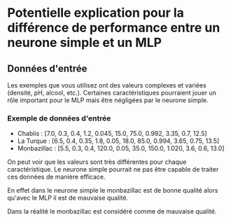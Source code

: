 # Potentielle explication pour la différence de performance entre un neurone simple et un MLP

## Données d'entrée
Les exemples que vous utilisez ont des valeurs complexes et variées (densité, pH, alcool, etc.). Certaines caractéristiques pourraient jouer un rôle important pour le MLP mais être négligées par le neurone simple.

### Exemple de données d'entrée
- Chablis : [7.0, 0.3, 0.4, 1.2, 0.045, 15.0, 75.0, 0.992, 3.35, 0.7, 12.5]
- La Turque : [6.5, 0.4, 0.35, 1.8, 0.05, 18.0, 85.0, 0.994, 3.65, 0.75, 13.5]
- Monbazillac : [5.5, 0.3, 0.4, 120.0, 0.05, 35.0, 150.0, 1.020, 3.6, 0.6, 13.0]

On peut voir que les valeurs sont très différentes pour chaque caractéristique. Le neurone simple pourrait ne pas être capable de traiter ces données de manière efficace.

En effet dans le neurone simple le monbazillac est de bonne qualité alors qu'avec le MLP il est de mauvaise qualité.

Dans la réalité le monbazillac est considéré comme de mauvaise qualité.